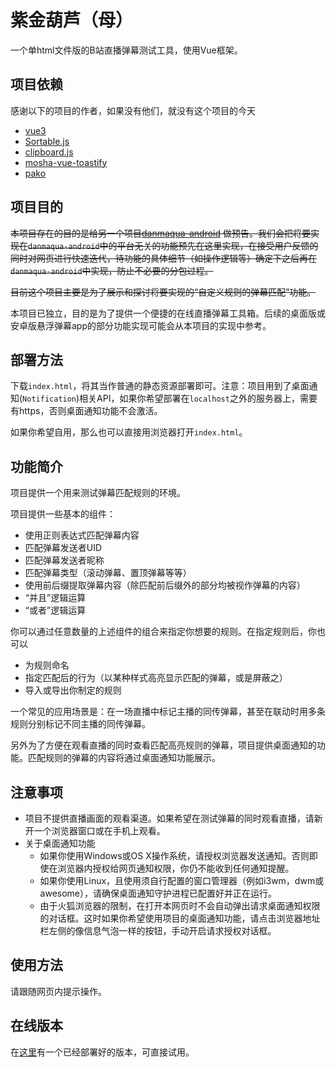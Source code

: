 # 紫金葫芦（母）
一个单html文件版的B站直播弹幕测试工具，使用Vue框架。

## 项目依赖
感谢以下的项目的作者，如果没有他们，就没有这个项目的今天
+ [vue3](https://www.github.com/vuejs/vue)
+ [Sortable.js](https://github.com/SortableJS/Sortable)
+ [clipboard.js](https://github.com/zenorocha/clipboard.js)
+ [mosha-vue-toastify](https://github.com/szboynono/mosha-vue-toastify)
+ [pako](https://github.com/nodeca/pako)

## 项目目的
<s>本项目存在的目的是给另一个项目[danmaqua-android](https://github.com/danmaqua/danmaqua-android) 做预告。我们会把将要实现在`danmaqua-android`中的平台无关的功能预先在这里实现，在接受用户反馈的同时对网页进行快速迭代，待功能的具体细节（如操作逻辑等）确定下之后再在`danmaqua-android`中实现，防止不必要的分包过程。</s>

<s>目前这个项目主要是为了展示和探讨将要实现的“自定义规则的弹幕匹配”功能。</s>

本项目已独立，目的是为了提供一个便捷的在线直播弹幕工具箱。后续的桌面版或安卓版悬浮弹幕app的部分功能实现可能会从本项目的实现中参考。

## 部署方法
下载`index.html`，将其当作普通的静态资源部署即可。注意：项目用到了桌面通知(`Notification`)相关API，如果你希望部署在`localhost`之外的服务器上，需要有https，否则桌面通知功能不会激活。

如果你希望自用，那么也可以直接用浏览器打开`index.html`。

## 功能简介

项目提供一个用来测试弹幕匹配规则的环境。

项目提供一些基本的组件：

+ 使用正则表达式匹配弹幕内容
+ 匹配弹幕发送者UID
+ 匹配弹幕发送者昵称
+ 匹配弹幕类型（滚动弹幕、置顶弹幕等等）
+ 使用前后缀提取弹幕内容（除匹配前后缀外的部分均被视作弹幕的内容）
+ “并且”逻辑运算
+ “或者”逻辑运算

你可以通过任意数量的上述组件的组合来指定你想要的规则。在指定规则后，你也可以

+ 为规则命名
+ 指定匹配后的行为（以某种样式高亮显示匹配的弹幕，或是屏蔽之）
+ 导入或导出你制定的规则

一个常见的应用场景是：在一场直播中标记主播的同传弹幕，甚至在联动时用多条规则分别标记不同主播的同传弹幕。

另外为了方便在观看直播的同时查看匹配高亮规则的弹幕，项目提供桌面通知的功能。匹配规则的弹幕的内容将通过桌面通知功能展示。

## 注意事项
+ 项目不提供直播画面的观看渠道。如果希望在测试弹幕的同时观看直播，请新开一个浏览器窗口或在手机上观看。
+ 关于桌面通知功能
	+ 如果你使用Windows或OS X操作系统，请授权浏览器发送通知。否则即使在浏览器内授权给网页通知权限，你仍不能收到任何通知提醒。
	+ 如果你使用Linux，且使用须自行配置的窗口管理器（例如i3wm，dwm或awesome），请确保桌面通知守护进程已配置好并正在运行。
	+ 由于火狐浏览器的限制，在打开本网页时不会自动弹出请求桌面通知权限的对话框。这时如果你希望使用项目的桌面通知功能，请点击浏览器地址栏左侧的像信息气泡一样的按钮，手动开启请求授权对话框。

## 使用方法
请跟随网页内提示操作。

## 在线版本
在[这里](https://danmaku.meagames.cn)有一个已经部署好的版本，可直接试用。

